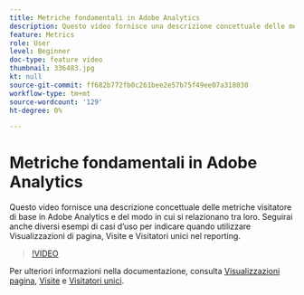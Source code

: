 ```yaml
---
title: Metriche fondamentali in Adobe Analytics
description: Questo video fornisce una descrizione concettuale delle metriche visitatore di base in Adobe Analytics e del modo in cui si relazionano tra loro. Seguirai anche diversi esempi di casi d’uso per indicare quando utilizzare Visualizzazioni di pagina, Visite e Visitatori unici nel reporting.
feature: Metrics
role: User
level: Beginner
doc-type: feature video
thumbnail: 336483.jpg
kt: null
source-git-commit: ff682b772fb0c261bee2e57b75f49ee07a318030
workflow-type: tm+mt
source-wordcount: '129'
ht-degree: 0%

---
```



# Metriche fondamentali in Adobe Analytics

Questo video fornisce una descrizione concettuale delle metriche visitatore di base in Adobe Analytics e del modo in cui si relazionano tra loro. Seguirai anche diversi esempi di casi d’uso per indicare quando utilizzare Visualizzazioni di pagina, Visite e Visitatori unici nel reporting.

>[!VIDEO](https://video.tv.adobe.com/v/336483/?quality=12&learn=on)

Per ulteriori informazioni nella documentazione, consulta [Visualizzazioni pagina](https://experienceleague.adobe.com/docs/analytics/components/metrics/page-views.html), [Visite](https://experienceleague.adobe.com/docs/analytics/components/metrics/visits.html) e [Visitatori unici](https://experienceleague.adobe.com/docs/analytics/components/metrics/unique-visitors.html).
